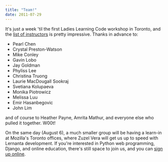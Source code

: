```yaml
---
title: "Team!"
date: 2011-07-29
---
```

It's just a week 'til the first Ladies Learning Code workshop in Toronto, and the <a href="http://heatherpayne.ca/so-who%E2%80%99s-instructing-the-first-ever-ladies-learning-code-workshop">list of instructors</a> is pretty impressive.  Thanks in advance to:
<ul>
  <li>Pearl Chen</li>
  <li>Crystal Preston-Watson</li>
  <li>Mike Conley</li>
  <li>Gavin Lobo</li>
  <li>Jay Goldman</li>
  <li>Phyliss Lee</li>
  <li>Christina Truong</li>
  <li>Laurie MacDougall Sookraj</li>
  <li>Svetiana Kolupaeva</li>
  <li>Monika Piotrowicz</li>
  <li>Melissa Luu</li>
  <li>Emir Hasanbegovic</li>
  <li>John Lim</li>
</ul>
and of course to Heather Payne, Amrita Mathur, and everyone else who pulled it together.  W00t!

On the same day (August 6), a much smaller group will be having a learn-in at Mozilla's Toronto offices, where Zuzel Vera will get us up to speed with Lernanta development.  If you're interested in Python web programming, Django, and online education, there's still space to join us, and you can <a href="http://www.meetup.com/p2pu/Toronto-CA/149821/">sign up online</a>.
